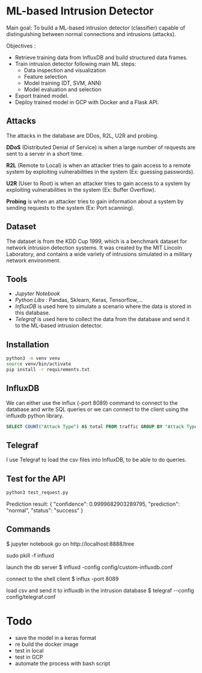 # ML-based Intrusion Detector

Main goal: To build a ML-based intrusion detector (classifier) capable of
distinguishing between normal connections and intrusions (attacks).

Objectives : 
* Retrieve training data from InfluxDB and build structured data frames.
* Train intrusion detector following main ML steps:
    - Data inspection and visualization
    - Feature selection
    - Model training (DT, SVM, ANN)
    - Model evaluation and selection
* Export trained model.
* Deploy trained model in GCP with Docker and a Flask API.


## Attacks 
The attacks in the database are DDos, R2L, U2R and probing.

**DDoS** (Distributed Denial of Service) is when a large number of requests are sent to a server in a short time.

**R2L** (Remote to Local) is when an attacker tries to gain access to a remote system by exploiting vulnerabilities in the system (Ex: guessing passwords).

**U2R** (User to Root) is when an attacker tries to gain access to a system by exploiting vulnerabilities in the system (Ex: Buffer Overflow).

**Probing** is when an attacker tries to gain information about a system by sending requests to the system (Ex: Port scanning).


## Dataset
The dataset is from the KDD Cup 1999, which is a benchmark dataset for network intrusion detection systems. It was created by the MIT Lincoln Laboratory, and contains a wide variety of intrusions simulated in a military network environment. 


## Tools
- _Jupyter Notebook_
- _Python Libs_ : Pandas, Sklearn, Keras, Tensorflow,...
- _InfluxDB_ is used here to simulate a scenario where the data is stored in this database.
- _Telegraf_ is used here to collect the data from the database and send it to the ML-based intrusion detector.


## Installation
```bash
python3 -m venv venv
source venv/bin/activate
pip install -r requirements.txt
```

## InfluxDB
We can either use the influx (-port 8089) command to connect to the database and write SQL queries or we can connect to the client using the influxdb python library.
```sql
SELECT COUNT("Attack Type") AS total FROM traffic GROUP BY "Attack Type"
```

## Telegraf
I use Telegraf to load the csv files into InfluxDB, to be able to do queries.


## Test for the API 
```bash
python3 test_request.py
``` 
Prediction result:
{
    "confidence": 0.9999682903289795,
    "prediction": "normal",
    "status": "success"
}


## Commands
$ jupyter notebook
go on http://localhost:8888/tree

sudo pkill -f influxd

launch the db server
$ influxd -config config/custom-influxdb.conf

connect to the shell client
$ influx -port 8089

load csv and send it to influxdb in the intrusion database
$ telegraf --config config/telegraf.conf

# Todo
- save the model in a keras format
- re build the docker image
- test in local
- test in GCP
- automate the process with bash script